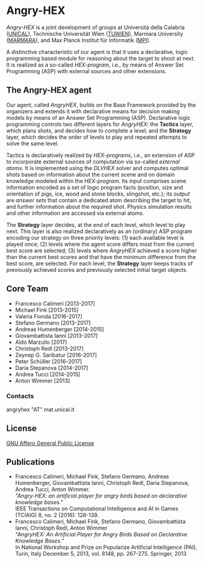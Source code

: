 # Angry-HEX

_Angry-HEX_ is a joint development of groups at Università della Calabria ([UNICAL](http://www.mat.unical.it)), Technische Universität Wien ([TUWIEN](http://www.kr.tuwien.ac.at)), Marmara University ([MARMARA](http://www.knowlp.com)), and Max Planck Institut für Informatik ([MPI](http://www.mpi-inf.mpg.de/departments/databases-and-information-systems/)).

A distinctive characteristic of our agent is that it uses a declarative, logic programming based module for reasoning about the target to shoot at next.
It is realized as a so-called _HEX-program_, i.e., by means of Answer Set Programming (ASP) with external sources and other extensions.

## The Angry-HEX agent
Our agent, called _AngryHEX_, builds on the Base Framework provided by the organizers and extends it with declarative means for decision making models by means of an Answer Set Programming (ASP).
Declarative logic programming controls two different layers for _AngryHEX_: the **Tactics** layer, which plans shots, and decides how to complete a level; and the **Strategy** layer, which decides the order of levels to play and repeated attempts to solve the same level.

Tactics is declaratively realized by _HEX-programs_, i.e., an extension of ASP to incorporate external sources of computation via so-called _external atoms_.
It is implemented using the _DLVHEX_ solver and computes optimal shots based on information about the current scene and on domain knowledge modeled within the _HEX-program_.
Its _input_ comprises scene information encoded as a set of logic program facts (position, size and orientation of pigs, ice, wood and stone blocks, slingshot, etc.); its _output_ are _answer sets_ that contain a dedicated atom describing the target to hit, and further information about the required shot.
Physics simulation results and other information are accessed via external atoms.

The **Strategy** layer decides, at the end of each level, which level to play next.
This layer is also realized declaratively as an (ordinary) ASP program encoding our strategy on three priority levels: (1) each available level is played once; (2) levels where the agent score differs most from the current best score are selected; (3) levels where _AngryHEX_ achieved a score higher than the current best scores and that have the minimum difference from the best score, are selected.
For each level, the **Strategy** layer keeps tracks of previously achieved scores and previously selected initial target objects.

## Core Team
 - Francesco Calimeri [2013-2017]
 - Michael Fink [2013-2015]
 - Valeria Fionda [2016-2017]
 - Stefano Germano [2013-2017]
 - Andreas Humenberger [2014-2015]
 - Giovambattista Ianni [2013-2017]
 - Aldo Marzullo [2017]
 - Christoph Redl [2013-2017]
 - Zeynep G. Saribatur [2016-2017]
 - Peter Schüller [2016-2017]
 - Daria Stepanova [2014-2017]
 - Andrea Tucci [2014-2015]
 - Anton Wimmer [2013]

### Contacts
angryhex "AT" mat.unical.it

## License
  [GNU Affero General Public License](https://github.com/DeMaCS-UNICAL/Angry-HEX/LICENSE)

## Publications
 - Francesco Calimeri, Michael Fink, Stefano Germano, Andreas Humenberger, Giovambattista Ianni, Christoph Redl, Daria Stepanova, Andrea Tucci, Anton Wimmer.<br />
   _"Angry-HEX: an artificial player for angry birds based on declarative knowledge bases."_<br />
   IEEE Transactions on Computational Intelligence and AI in Games (TCIAIG) 8, no. 2 (2016): 128-139.
 - Francesco Calimeri, Michael Fink, Stefano Germano, Giovambattista Ianni, Christoph Redl, Anton Wimmer<br />
   _"AngryHEX: An Artificial Player for Angry Birds Based on Declarative Knowledge Bases."_<br />
   In National Workshop and Prize on Popularize Artificial Intelligence (PAI), Turin, Italy December 5, 2013, vol. 8148, pp. 267-275. Springer, 2013